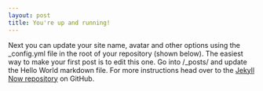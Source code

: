 ```yaml
---
layout: post
title: You're up and running!
---
```


Next you can update your site name, avatar and other options using the _config.yml file in the root of your repository (shown below).
The easiest way to make your first post is to edit this one. Go into /_posts/ and update the Hello World markdown file. For more instructions head over to the [Jekyll Now repository](https://github.com/barryclark/jekyll-now) on GitHub.